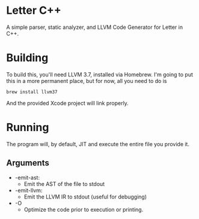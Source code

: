 # Letter C++

A simple parser, static analyzer, and LLVM Code Generator for Letter in C++.

# Building

To build this, you'll need LLVM 3.7, installed via Homebrew. I'm going to put this in a more permanent place,
but for now, all you need to do is

```
brew install llvm37
```

And the provided Xcode project will link properly.

# Running

The program will, by default, JIT and execute the entire file you provide it.

## Arguments

* -emit-ast:
  * Emit the AST of the file to stdout
* -emit-llvm:
  * Emit the LLVM IR to stdout (useful for debugging)
* -O
  * Optimize the code prior to execution or printing.
